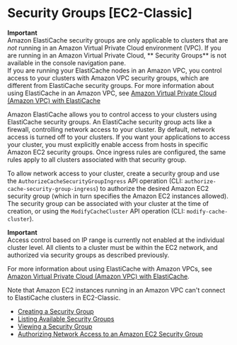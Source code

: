 # Security Groups \[EC2\-Classic\]<a name="SecurityGroups"></a>

**Important**  
Amazon ElastiCache security groups are only applicable to clusters that are *not* running in an Amazon Virtual Private Cloud environment \(VPC\)\. If you are running in an Amazon Virtual Private Cloud, ** Security Groups** is not available in the console navigation pane\.  
If you are running your ElastiCache nodes in an Amazon VPC, you control access to your clusters with Amazon VPC security groups, which are different from ElastiCache security groups\. For more information about using ElastiCache in an Amazon VPC, see [Amazon Virtual Private Cloud \(Amazon VPC\) with ElastiCache](AmazonVPC.md)

Amazon ElastiCache allows you to control access to your clusters using ElastiCache security groups\. An ElastiCache security group acts like a firewall, controlling network access to your cluster\. By default, network access is turned off to your clusters\. If you want your applications to access your cluster, you must explicitly enable access from hosts in specific Amazon EC2 security groups\. Once ingress rules are configured, the same rules apply to all clusters associated with that security group\.

To allow network access to your cluster, create a security group and use the `AuthorizeCacheSecurityGroupIngress` API operation \(CLI: `authorize-cache-security-group-ingress`\) to authorize the desired Amazon EC2 security group \(which in turn specifies the Amazon EC2 instances allowed\)\. The security group can be associated with your cluster at the time of creation, or using the `ModifyCacheCluster` API operation \(CLI: `modify-cache-cluster`\)\.

**Important**  
Access control based on IP range is currently not enabled at the individual cluster level\. All clients to a cluster must be within the EC2 network, and authorized via security groups as described previously\.

For more information about using ElastiCache with Amazon VPCs, see [Amazon Virtual Private Cloud \(Amazon VPC\) with ElastiCache](AmazonVPC.md)\.

Note that Amazon EC2 instances running in an Amazon VPC can't connect to ElastiCache clusters in EC2\-Classic\.


+ [Creating a Security Group](SecurityGroups.Creating.md)
+ [Listing Available Security Groups](SecurityGroups.Listing.md)
+ [Viewing a Security Group](SecurityGroups.Viewing.md)
+ [Authorizing Network Access to an Amazon EC2 Security Group](SecurityGroups.AuthorizingEC2.md)